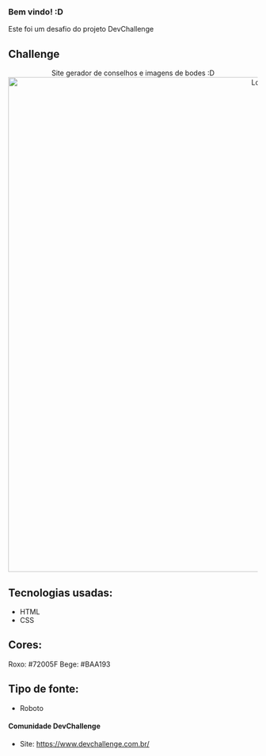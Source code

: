 ### Bem vindo! :D
Este foi um desafio do projeto DevChallenge

## Challenge
<p align="center">
     Site gerador de conselhos e imagens de bodes :D
   <img src="https://i.imgur.com/u3OlLYj.png" alt="Logo" width="1000">
</p>

## Tecnologias usadas:
- HTML
- CSS

## Cores:
Roxo: #72005F
Bege: #BAA193

## Tipo de fonte:
- Roboto

#### Comunidade DevChallenge
- Site: https://www.devchallenge.com.br/ <br>
